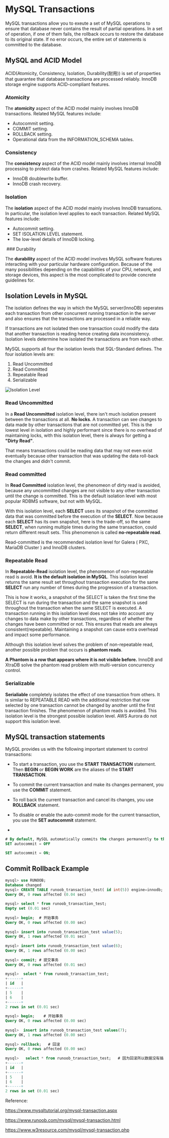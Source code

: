 # MySQL Transactions

MySQL transactions allow you to exeute a set of MySQL operations to ensure that database never contains the result of partial operations. In a set of operation, if one of them fails, the rollback occurs to restore the database to its original state. If no error occurs, the entire set of statements is committed to the database.

## MySQL and ACID Model

ACID(Atomicity, Consistency, Isolation, Durability(耐用)) is set of properties that guarantee that database transactiona are processed reliably. InnoDB storage engine supports ACID-compliant features. 

### Atomicity

The **atomicity** aspect of the ACID model mainly involves InnoDB transactions. Related MySQL features include:

* Autocommit setting.
* COMMIT setting.
* ROLLBACK setting.
* Operational data from the INFORMATION_SCHEMA tables.

### Consistency

The **consistency** aspect of the ACID model mainly involves internal InnoDB processing to protect data from crashes. Related MySQL features include:

* InnoDB doublewrite buffer.
* InnoDB crash recovery.


### Isolation

The **isolation** aspect of the ACID model mainly involves InnoDB transations. In particular, the isolation level applies to each transaction. Related MySQL features include:

* Autocommit setting.
* SET ISOLATION LEVEL statement.
* The low-level details of InnoDB locking.


 ### Durability

The **durability** aspect of the ACID model involves MySQL software features interacting with your particular hardware configuration. Because of the many possibilities depending on the capabilities of your CPU, network, and storage devices, this aspect is the most complicated to provide concrete guidelines for.


## Isolation Levels in MySQL

The isolation defines the way in which the MySQL server(InnoDB) seperates each transaction from other concurrent running transaction in the server and also ensures that the transactions are processed in a reliable way.

If transactions are not isolated then one transaction could modify the data that another transaction is reading hence creating data inconsistency. Isolation levels determine how isolated the transactions are from each other. 

MySQL supports all four the isolation levels that SQL-Standard defines. The four isolation levels are:

1. Read Uncommitted
2. Read Committed
3. Repeatable Read
4. Serializable

![Isolation Level](https://mydbops.files.wordpress.com/2018/03/output.gif?w=475&zoom=2)


### Read Uncommitted

In a **Read Uncommitted** isolation level, there isn't much isolation present between the transactions at all.
**No locks**. A transaction can see changes to data made by other transactions that are not committed yet. This is the lowest level in isolation and highly performant since there is no overhead of maintaining locks, with this isolation level, there is always for getting a **"Dirty Read"**.

That means transactions could be reading data that may not even exist eventually because other transaction that was updating the data roll-back the changes and didn't commit. 

### Read committed

In **Read Committed** isolation level, the phenomeon of dirty read is avoided, because any uncommitted changes are not visible to any other transaction until the change is committed. This is the default isolation level with most popular RDBMS software, but not with MySQL.

With this isolation level, each **SELECT** uses its snapshot of the committed data that was committed before the execution of the **SELECT**. Now because each **SELECT** has its own snapshot, here is the trade-off, so the same **SELECT**, when running multiple times during the same transaction, could return different result sets. This phenomenon is called **no-repeatable read**.

Read-committed is the recommended isolation level for Galera ( PXC, MariaDB Cluster ) and InnoDB clusters.

### Repeatable Read

In **Repeatable-Read** isolation level, the phenomenon of non-repeatable read is avoid. **It is the default isolation in MySQL**. This isolation level returns the same result set throughout transaction execution for the same **SELECT** run any number of times during the progression of a transaction.

This is how it works, a snapshot of the SELECT is taken the first time the SELECT is run during the transaction and the same snapshot is used throughout the transaction when the same SELECT is executed. A transaction running in this isolation level does not take into account any changes to data make by other transactions, regardless of whether the changes have been committed or not. This ensures that reads are always consistent(repeatable). Maintaining a snapshot can cause extra overhead and impact some performance.

Although this isolation level solves the problem of non-repeatable read, another possible problem that occurs is **phantom reads**.

**A Phantom is a row that appears where it is not visible before.** InnoDB and XtraDB solve the phantom read problem with multi-version concurrency control.

### Serializable

**Serialiable** completely isolates the effect of one transaction from others. It is similar to REPEATABLE READ with the additional restriction that row selected by one transaction cannot be changed by another until the first transaction finishes. The phenomenon of phantom reads is avoided. This isolation level is the strongest possible isolation level. AWS Aurora do not support this isolation level.



## MySQL transaction statements

MySQL provides us with the following important statement to control transactions:

* To start a transaction, you use the **START TRANSACTION** statement. Then **BEGIN** or **BEGIN WORK** are the aliases of the **START TRANSACTION**.

* To commit the current transaction and make its changes permanent, you use the **COMMIT** statement. 

* To roll back the current transaction and cancel its changes, you use **ROLLBACK** statement.

* To disable or enable the auto-commit mode for the current transaction, you use the **SET autocommit** statement.
* 

~~~sql
# By default, MySQL automatically commits the changes permanently to the database.
SET autocommit = OFF

SET autocommit = ON;
~~~

## Commit Rollback Example

~~~sql
mysql> use RUNOOB;
Database changed
mysql> CREATE TABLE runoob_transaction_test( id int(5)) engine=innodb;  # 创建数据表
Query OK, 0 rows affected (0.04 sec)
 
mysql> select * from runoob_transaction_test;
Empty set (0.01 sec)
 
mysql> begin;  # 开始事务
Query OK, 0 rows affected (0.00 sec)
 
mysql> insert into runoob_transaction_test value(5);
Query OK, 1 rows affected (0.01 sec)
 
mysql> insert into runoob_transaction_test value(6);
Query OK, 1 rows affected (0.00 sec)
 
mysql> commit; # 提交事务
Query OK, 0 rows affected (0.01 sec)
 
mysql>  select * from runoob_transaction_test;
+------+
| id   |
+------+
| 5    |
| 6    |
+------+
2 rows in set (0.01 sec)
 
mysql> begin;    # 开始事务
Query OK, 0 rows affected (0.00 sec)
 
mysql>  insert into runoob_transaction_test values(7);
Query OK, 1 rows affected (0.00 sec)
 
mysql> rollback;   # 回滚
Query OK, 0 rows affected (0.00 sec)
 
mysql>   select * from runoob_transaction_test;   # 因为回滚所以数据没有插入
+------+
| id   |
+------+
| 5    |
| 6    |
+------+
2 rows in set (0.01 sec)
~~~


Reference:

https://www.mysqltutorial.org/mysql-transaction.aspx

https://www.runoob.com/mysql/mysql-transaction.html

https://www.w3resource.com/mysql/mysql-transaction.php